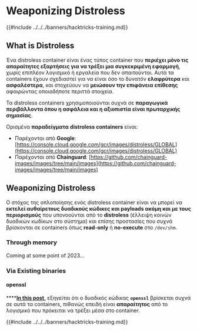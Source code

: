 # Weaponizing Distroless

{{#include ../../../banners/hacktricks-training.md}}

## What is Distroless

Ένα distroless container είναι ένας τύπος container που **περιέχει μόνο τις απαραίτητες εξαρτήσεις για να τρέξει μια συγκεκριμένη εφαρμογή**, χωρίς επιπλέον λογισμικό ή εργαλεία που δεν απαιτούνται. Αυτά τα containers έχουν σχεδιαστεί για να είναι όσο το δυνατόν **ελαφρύτερα** και **ασφαλέστερα**, και στοχεύουν να **μειώσουν την επιφάνεια επίθεσης** αφαιρώντας οποιαδήποτε περιττά στοιχεία.

Τα distroless containers χρησιμοποιούνται συχνά σε **παραγωγικά περιβάλλοντα όπου η ασφάλεια και η αξιοπιστία είναι πρωταρχικής σημασίας**.

Ορισμένα **παραδείγματα** **distroless containers** είναι:

- Παρέχονται από **Google**: [https://console.cloud.google.com/gcr/images/distroless/GLOBAL](https://console.cloud.google.com/gcr/images/distroless/GLOBAL)
- Παρέχονται από **Chainguard**: [https://github.com/chainguard-images/images/tree/main/images](https://github.com/chainguard-images/images/tree/main/images)

## Weaponizing Distroless

Ο στόχος της οπλοποίησης ενός distroless container είναι να μπορεί να **εκτελεί αυθαίρετους δυαδικούς κώδικες και payloads ακόμη και με τους περιορισμούς** που υπονοούνται από το **distroless** (έλλειψη κοινών δυαδικών κωδίκων στο σύστημα) και επίσης προστασίες που συχνά βρίσκονται σε containers όπως **read-only** ή **no-execute** στο `/dev/shm`.

### Through memory

Coming at some point of 2023...

### Via Existing binaries

#### openssl

\***\*[**In this post,**](https://www.form3.tech/engineering/content/exploiting-distroless-images) εξηγείται ότι ο δυαδικός κώδικας **`openssl`** βρίσκεται συχνά σε αυτά τα containers, πιθανώς επειδή είναι **απαραίτητος** από το λογισμικό που πρόκειται να τρέξει μέσα στο container.

{{#include ../../../banners/hacktricks-training.md}}
